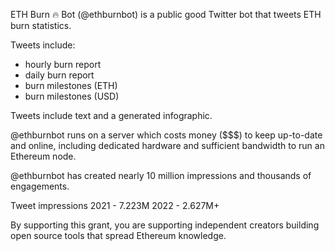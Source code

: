 ETH Burn 🔥 Bot (@ethburnbot) is a public good Twitter bot that tweets ETH burn statistics.

Tweets include:
- hourly burn report
- daily burn report
- burn milestones (ETH)
- burn milestones (USD)

Tweets include text and a generated infographic.

@ethburnbot runs on a server which costs money ($$$) to keep up-to-date and online, including dedicated hardware and sufficient bandwidth to run an Ethereum node.

@ethburnbot has created nearly 10 million impressions and thousands of engagements.

Tweet impressions
2021 - 7.223M
2022 - 2.627M+

By supporting this grant, you are supporting independent creators building open source tools that spread Ethereum knowledge.
